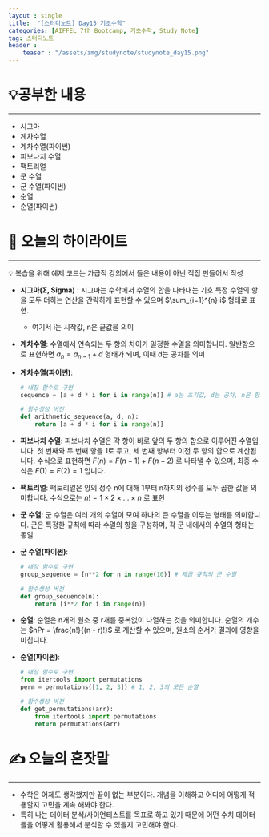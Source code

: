 ```yaml
---
layout : single
title:  "[스터디노트] Day15 기초수학"
categories: [AIFFEL_7th_Bootcamp, 기초수학, Study Note]
tag: 스터디노트
header :
    teaser : "/assets/img/studynote/studynote_day15.png"
---
```


# 💡공부한 내용

---

- 시그마
- 계차수열
- 계차수열(파이썬)
- 피보나치 수열
- 팩토리얼
- 군 수열
- 군 수열(파이썬)
- 순열
- 순열(파이썬)

# 📝 오늘의 하이라이트

---

<aside>
💡 복습을 위해 예제 코드는 가급적 강의에서 들은 내용이 아닌 직접 만들어서 작성

</aside>

- **시그마(Σ, Sigma)** : 시그마는 수학에서 수열의 합을 나타내는 기호 특정 수열의 항을 모두 더하는 연산을 간략하게 표현할 수 있으며  $\sum_{i=1}^{n} i$ 형태로 표현.
    - 여기서 i는 시작값, n은 끝값을 의미
- **계차수열**: 수열에서 연속되는 두 항의 차이가 일정한 수열을 의미합니다. 일반항으로 표현하면 $a_n = a_{n-1} + d$ 형태가 되며, 이때 d는 공차를 의미
- **계차수열(파이썬)**:
    
    ```python
    # 내장 함수로 구현
    sequence = [a + d * i for i in range(n)] # a는 초기값, d는 공차, n은 항의 개수
    
    # 함수생성 버전
    def arithmetic_sequence(a, d, n):
        return [a + d * i for i in range(n)]
    ```
    
- **피보나치 수열**: 피보나치 수열은 각 항이 바로 앞의 두 항의 합으로 이루어진 수열입니다. 첫 번째와 두 번째 항을 1로 두고, 세 번째 항부터 이전 두 항의 합으로 계산됩니다. 수식으로 표현하면 $F(n) = F(n-1) + F(n-2)$ 로 나타낼 수 있으며, 최종 수식은  $F(1) = F(2) = 1$ 입니다.
- **팩토리얼**: 팩토리얼은 양의 정수 n에 대해 1부터 n까지의 정수를 모두 곱한 값을 의미합니다. 수식으로는 $n! = 1 \times 2 \times \ldots \times n$ 로 표현
- **군 수열**: 군 수열은 여러 개의 수열이 모여 하나의 큰 수열을 이루는 형태를 의미합니다. 군은 특정한 규칙에 따라 수열의 항을 구성하며, 각 군 내에서의 수열의 형태는 동일
- **군 수열(파이썬)**:
    
    ```python
    # 내장 함수로 구현
    group_sequence = [n**2 for n in range(10)] # 제곱 규칙의 군 수열
    
    # 함수생성 버전
    def group_sequence(n):
        return [i**2 for i in range(n)]
    ```
    
- **순열**: 순열은 n개의 원소 중 r개를 중복없이 나열하는 것을 의미합니다. 순열의 개수는 $nPr = \frac{n!}{(n - r)!}$ 로 계산할 수 있으며, 원소의 순서가 결과에 영향을 미칩니다.
- **순열(파이썬)**:
    
    ```python
    # 내장 함수로 구현
    from itertools import permutations
    perm = permutations([1, 2, 3]) # 1, 2, 3의 모든 순열
    
    # 함수생성 버전
    def get_permutations(arr):
        from itertools import permutations
        return permutations(arr)
    ```
    

# ✍️ 오늘의 혼잣말

---

- 수학은 어제도 생각했지만 끝이 없는 부분이다. 개념을 이해하고 어디에 어떻게 적용할지 고민을 계속 해봐야 한다.
- 특히 나는 데이터 분석/사이언티스트를 목표로 하고 있기 때문에 어떤 수치 데이터들을 어떻게 활용해서 분석할 수 있을지 고민해야 한다.